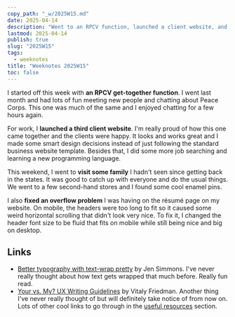 ```yaml
---
copy_path: "_w/2025W15.md"
date: 2025-04-14
description: "Went to an RPCV function, launched a client website, and visited family. Weeknotes for the 15th week of the year 2025."
lastmod: 2025-04-14
publish: true
slug: "2025W15"
tags:
  - weeknotes
title: "Weeknotes 2025W15"
toc: false
---
```


I started off this week with **an RPCV get-together function**. I went last month and had lots of fun meeting new people and chatting about Peace Corps. This one was much of the same and I enjoyed chatting for a few hours again.

For work, I **launched a third client website**. I'm really proud of how this one came together and the clients were happy. It looks and works great and I made some smart design decisions instead of just following the standard business website template. Besides that, I did some more job searching and learning a new programming language.

This weekend, I went to **visit some family** I hadn't seen since getting back in the states. It was good to catch up with everyone and do the usual things. We went to a few second-hand stores and I found some cool enamel pins.

I also **fixed an overflow problem** I was having on the résumé page on my website. On mobile, the headers were too long to fit so it caused some weird horizontal scrolling that didn't look very nice. To fix it, I changed the header font size to be fluid that fits on mobile while still being nice and big on desktop.

## Links

- [Better typography with text-wrap pretty](https://webkit.org/blog/16547/better-typography-with-text-wrap-pretty/) by Jen Simmons. I've never really thought about how text gets wrapped that much before. Really fun read.
- [Your vs. My? UX Writing Guidelines](https://smart-interface-design-patterns.com/articles/your-vs-my/) by Vitaly Friedman. Another thing I've never really thought of but will definitely take notice of from now on. Lots of other cool links to go through in the [useful resources](https://smart-interface-design-patterns.com/articles/your-vs-my/#useful-resources) section.
